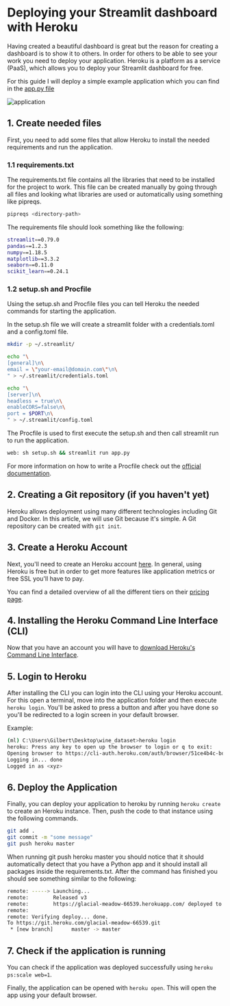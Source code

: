# Deploying your Streamlit dashboard with Heroku

Having created a beautiful dashboard is great but the reason for creating a dashboard is to show it to others. In order for others to be able to see your work you need to deploy your application. Heroku is a platform as a service (PaaS), which allows you to deploy your Streamlit dashboard for free.

For this guide I will deploy a simple example application which you can find in the [app.py file](app.py)

![application](../doc/deployment_example_application.png)

## 1. Create needed files

First, you need to add some files that allow Heroku to install the needed requirements and run the application.

### 1.1 requirements.txt

The requirements.txt file contains all the libraries that need to be installed for the project to work. This file can be created manually by going through all files and looking what libraries are used or automatically using something like pipreqs.

```bash
pipreqs <directory-path>
```

The requirements file should look something like the following:

```bash
streamlit==0.79.0
pandas==1.2.3
numpy==1.18.5
matplotlib==3.3.2
seaborn==0.11.0
scikit_learn==0.24.1
```

### 1.2 setup.sh and Procfile
Using the setup.sh and Procfile files you can tell Heroku the needed commands for starting the application.

In the setup.sh file we will create a streamlit folder with a credentials.toml and a config.toml file.

```bash
mkdir -p ~/.streamlit/

echo "\
[general]\n\
email = \"your-email@domain.com\"\n\
" > ~/.streamlit/credentials.toml

echo "\
[server]\n\
headless = true\n\
enableCORS=false\n\
port = $PORT\n\
" > ~/.streamlit/config.toml
```

The Procfile is used to first execute the setup.sh and then call streamlit run to run the application.

```bash
web: sh setup.sh && streamlit run app.py
```

For more information on how to write a Procfile check out the [official documentation](https://devcenter.heroku.com/articles/preparing-a-codebase-for-heroku-deployment).

## 2. Creating a Git repository (if you haven't yet)

Heroku allows deployment using many different technologies including Git and Docker. In this article, we will use Git because it's simple.
A Git repository can be created with ```git init```.

## 3. Create a Heroku Account

Next, you'll need to create an Heroku account [here](https://signup.heroku.com/). In general, using Heroku is free but in order to get more features like application metrics or free SSL you'll have to pay. 

You can find a detailed overview of all the different tiers on their [pricing page](https://www.heroku.com/pricing).

## 4. Installing the Heroku Command Line Interface (CLI)

Now that you have an account you will have to [download Heroku's Command Line Interface](https://devcenter.heroku.com/articles/getting-started-with-python#set-up).

## 5. Login to Heroku

After installing the CLI you can login into the CLI using your Heroku account. For this open a terminal, move into the application folder and then execute ```heroku login```. You'll be asked to press a button and after you have  done so you'll be redirected to a login screen in your default browser.

Example:
```bash
(ml) C:\Users\Gilbert\Desktop\wine_dataset>heroku login
heroku: Press any key to open up the browser to login or q to exit:
Opening browser to https://cli-auth.heroku.com/auth/browser/51ce4b4c-bd75-4fec-b67e-2ea39e00f36d
Logging in... done
Logged in as <xyz>
```

## 6. Deploy the Application

Finally, you can deploy your application to heroku by running ```heroku create``` to create an Heroku instance. Then, push the code to that instance using the following commands.

```bash
git add .
git commit -m "some message"
git push heroku master
```

When running git push heroku master you should notice that it should automatically detect that you have a Python app and it should install all packages inside the requirements.txt. After the command has finished you should see something similar to the following:

```bash
remote: -----> Launching...
remote:        Released v3
remote:        https://glacial-meadow-66539.herokuapp.com/ deployed to Heroku
remote:
remote: Verifying deploy... done.
To https://git.heroku.com/glacial-meadow-66539.git
 * [new branch]      master -> master
```

## 7. Check if the application is running

You can check if the application was deployed successfully using ```heroku ps:scale web=1```.

Finally, the application can be opened with ```heroku open```. This will open the app using your default browser.